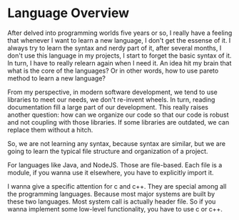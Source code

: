 # Language Overview
After delved into programming worlds five years or so, I really have a feeling that whenever I want to learn a new language, I don't get the essense of it. I always try to learn the syntax and nerdy part of it, after several months, I don't use this language in my projects, I start to forget the basic syntax of it. In turn, I have to really relearn again when I need it. An idea hit my brain that what is the core of the languages? Or in other words, how to use pareto method to learn a new language?

From my perspective, in modern software development, we tend to use libraries to meet our needs, we don't re-invent wheels. In turn, reading documentation fill a large part of our development. This really raises another question: how can we organize our code so that our code is robust and not coupling with those libraries. If some libraries are outdated, we can replace them without a hitch.

So, we are not learning any syntax, because syntax are similar, but we are going to learn the typical file structure and organization of a project. 

For languages like Java, and NodeJS. Those are file-based. Each file is a module, if you wanna use it elsewhere, you have to explicitly import it. 

I wanna give a specific attention for c and c++. They are special among all the programming languages. Because most major systems are built by these two languages. Most system call is actually header file. So if you wanna implement some low-level functionality, you have to use c or c++. 

